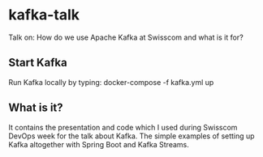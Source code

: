 # kafka-talk
Talk on: How do we use Apache Kafka at Swisscom and what is it for?

## Start Kafka
Run Kafka locally by typing:
docker-compose -f kafka.yml up

## What is it?
It contains the presentation and code which I used during Swisscom DevOps week for the talk about Kafka.
The simple examples of setting up Kafka altogether with Spring Boot and Kafka Streams.